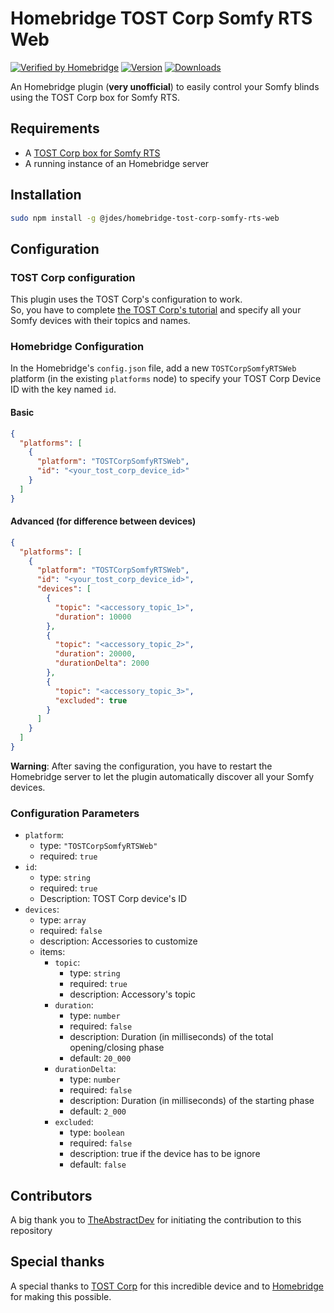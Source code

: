 # Homebridge TOST Corp Somfy RTS Web

[![Verified by Homebridge](https://badgen.net/badge/homebridge/verified/purple)](https://github.com/homebridge/homebridge/wiki/Verified-Plugins)
[![Version](https://badgen.net/npm/v/@jdes/homebridge-tost-corp-somfy-rts-web/latest?icon=npm&label)](https://www.npmjs.com/package/@jdes/homebridge-tost-corp-somfy-rts-web)
[![Downloads](https://badgen.net/npm/dt/@jdes/homebridge-tost-corp-somfy-rts-web/latest?label=downloads)](https://www.npmjs.com/package/@jdes/homebridge-tost-corp-somfy-rts-web)

An Homebridge plugin (**very unofficial**) to easily control your Somfy blinds using the TOST Corp box for Somfy RTS.

## Requirements

- A [TOST Corp box for Somfy RTS](https://www.tostcorp.com/boxsomfyrts)
- A running instance of an Homebridge server

## Installation

```bash
sudo npm install -g @jdes/homebridge-tost-corp-somfy-rts-web
```

## Configuration

### TOST Corp configuration

This plugin uses the TOST Corp's configuration to work.  
So, you have to complete [the TOST Corp's tutorial](https://www.tostcorp.com/plug-and-play) and specify all your Somfy devices with their topics and names.

### Homebridge Configuration

In the Homebridge's `config.json` file, add a new `TOSTCorpSomfyRTSWeb` platform (in the existing `platforms` node) to specify your TOST Corp Device ID with the key named `id`.

#### Basic

```json
{
  "platforms": [
    {
      "platform": "TOSTCorpSomfyRTSWeb",
      "id": "<your_tost_corp_device_id>"
    }
  ]
}
```

#### Advanced (for difference between devices)

```json
{
  "platforms": [
    {
      "platform": "TOSTCorpSomfyRTSWeb",
      "id": "<your_tost_corp_device_id>",
      "devices": [
        {
          "topic": "<accessory_topic_1>",
          "duration": 10000
        },
        {
          "topic": "<accessory_topic_2>",
          "duration": 20000,
          "durationDelta": 2000
        },
        {
          "topic": "<accessory_topic_3>",
          "excluded": true
        }
      ]
    }
  ]
}
```

**Warning**: After saving the configuration, you have to restart the Homebridge server to let the plugin automatically discover all your Somfy devices.

### Configuration Parameters

- `platform`:
  - type: `"TOSTCorpSomfyRTSWeb"`
  - required: `true`
- `id`:
  - type: `string`
  - required: `true`
  - Description: TOST Corp device's ID
- `devices`:
  - type: `array`
  - required: `false`
  - description: Accessories to customize
  - items:
    - `topic`:
      - type: `string`
      - required: `true`
      - description: Accessory's topic
    - `duration`:
      - type: `number`
      - required: `false`
      - description: Duration (in milliseconds) of the total opening/closing phase
      - default: `20_000`
    - `durationDelta`:
      - type: `number`
      - required: `false`
      - description: Duration (in milliseconds) of the starting phase
      - default: `2_000`
    - `excluded`:
      - type: `boolean`
      - required: `false`
      - description: true if the device has to be ignore
      - default: `false`

## Contributors

A big thank you to [TheAbstractDev](https://github.com/TheAbstractDev) for initiating the contribution to this repository

## Special thanks

A special thanks to [TOST Corp](https://www.tostcorp.com/boxsomfyrts) for this incredible device and to [Homebridge](https://github.com/homebridge/homebridge) for making this possible.
